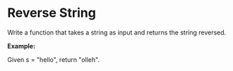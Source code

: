 # Reverse String

Write a function that takes a string as input and returns the string reversed.

**Example:**

Given s = "hello", return "olleh".
